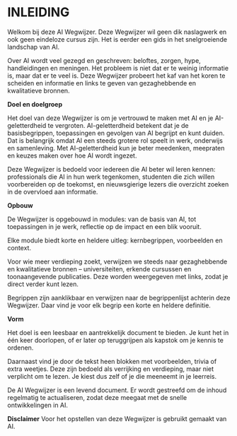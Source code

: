 # INLEIDING

Welkom bij deze AI Wegwijzer. Deze Wegwijzer wil geen dik naslagwerk en ook geen eindeloze cursus zijn. Het is eerder een gids in het snelgroeiende landschap van AI.

Over AI wordt veel gezegd en geschreven: beloftes, zorgen, hype, handleidingen en meningen. Het probleem is niet dat er te weinig informatie is, maar dat er te veel is. Deze Wegwijzer probeert het kaf van het koren te scheiden en informatie en links te geven van gezaghebbende en kwalitatieve bronnen. 


**Doel en doelgroep**

Het doel van deze Wegwijzer is om je vertrouwd te maken met AI en je AI-geletterdheid te vergroten. AI-geletterdheid betekent dat je de basisbegrippen, toepassingen en gevolgen van AI begrijpt en kunt duiden. Dat is belangrijk omdat AI een steeds grotere rol speelt in werk, onderwijs en samenleving. Met AI-geletterdheid kun je beter meedenken, meepraten en keuzes maken over hoe AI wordt ingezet.

Deze Wegwijzer is bedoeld voor iedereen die AI beter wil leren kennen: professionals die AI in hun werk tegenkomen, studenten die zich willen voorbereiden op de toekomst, en nieuwsgierige lezers die overzicht zoeken in de overvloed aan informatie.


**Opbouw**

De Wegwijzer is opgebouwd in modules: van de basis van AI, tot toepassingen in je werk, reflectie op de impact en een blik vooruit.

Elke module biedt korte en heldere uitleg: kernbegrippen, voorbeelden en context.

Voor wie meer verdieping zoekt, verwijzen we steeds naar gezaghebbende en kwalitatieve bronnen  – universiteiten, erkende cursussen en toonaangevende publicaties. Deze worden weergegeven met links, zodat je direct verder kunt lezen.

Begrippen zijn aanklikbaar en verwijzen naar de begrippenlijst achterin deze Wegwijzer. Daar vind je voor elk begrip een korte en heldere definitie.


**Vorm**

Het doel is een leesbaar en aantrekkelijk document te bieden. Je kunt het in één keer doorlopen, of er later op teruggrijpen als kapstok om je kennis te ordenen.

Daarnaast vind je door de tekst heen blokken met voorbeelden, trivia of extra weetjes. Deze zijn bedoeld als verrijking en verdieping, maar niet verplicht om te lezen. Je kiest dus zelf of je die meeneemt in je leerreis.

De AI Wegwijzer is een levend document. Er wordt gestreefd om de inhoud regelmatig te actualiseren, zodat deze meegaat met de snelle ontwikkelingen in AI.

**Disclaimer**
Voor het opstellen van deze Wegwijzer is gebruikt gemaakt van AI. 
